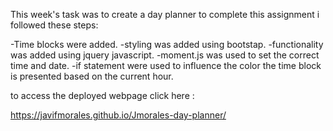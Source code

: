 This week's task was to create a day planner to complete this assignment i followed these steps:

-Time blocks were added. 
-styling was added using bootstap.
-functionality was added using jquery javascript.
-moment.js was used to set the correct time and date.
-if statement were used to influence the color the time block is presented based on the current hour.

to access the deployed webpage click here :

https://javifmorales.github.io/Jmorales-day-planner/